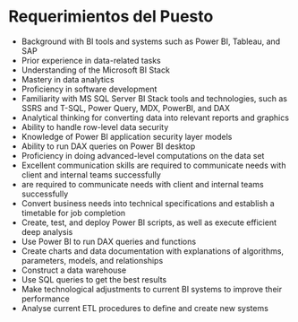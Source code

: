 # Requerimientos del Puesto

- Background with BI tools and systems such as Power BI, Tableau, and SAP
- Prior experience in data-related tasks
- Understanding of the Microsoft BI Stack
- Mastery in data analytics
- Proficiency in software development
- Familiarity with MS SQL Server BI Stack tools and technologies, such as SSRS and T-SQL, Power Query, MDX, PowerBI, and DAX
- Analytical thinking for converting data into relevant reports and graphics
- Ability to handle row-level data security
- Knowledge of Power BI application security layer models
- Ability to run DAX queries on Power BI desktop
- Proficiency in doing advanced-level computations on the data set
- Excellent communication skills are required to communicate needs with client and internal teams successfully
- are required to communicate needs with client and internal teams successfully
- Convert business needs into technical specifications and establish a timetable for job completion
- Create, test, and deploy Power BI scripts, as well as execute efficient deep analysis
- Use Power BI to run DAX queries and functions
- Create charts and data documentation with explanations of algorithms, parameters, models, and relationships
- Construct a data warehouse
- Use SQL queries to get the best results
- Make technological adjustments to current BI systems to improve their performance
- Analyse current ETL procedures to define and create new systems
